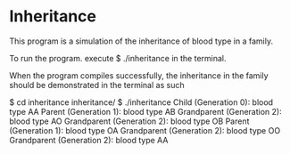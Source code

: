 # Inheritance

This program is a simulation of the inheritance of blood type in a family.

To run the program. execute $ ./inheritance in the terminal.

When the program compiles successfully, the inheritance in the family should be demonstrated in the terminal as such

$ cd inheritance
inheritance/ $ ./inheritance
Child (Generation 0): blood type AA
    Parent (Generation 1): blood type AB
        Grandparent (Generation 2): blood type AO
        Grandparent (Generation 2): blood type OB
    Parent (Generation 1): blood type OA
        Grandparent (Generation 2): blood type OO
        Grandparent (Generation 2): blood type AA
